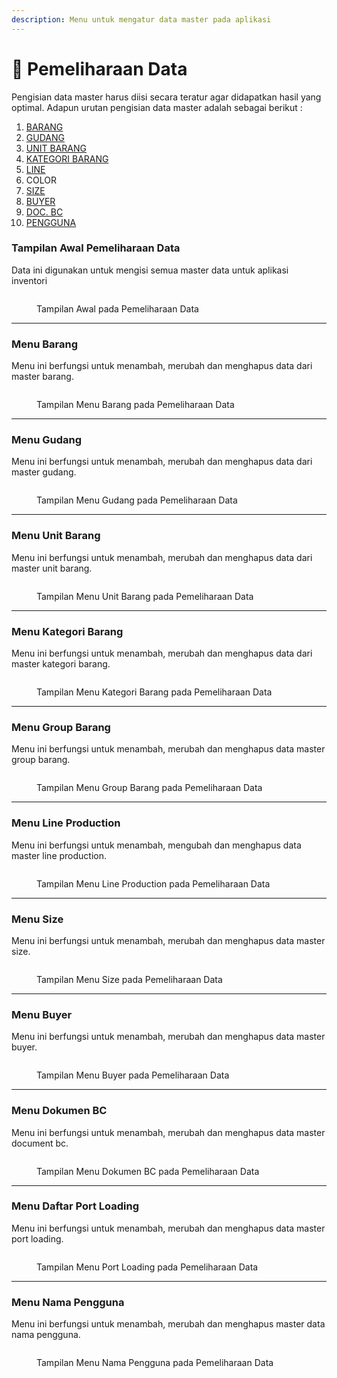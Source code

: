 ```yaml
---
description: Menu untuk mengatur data master pada aplikasi
---
```


# 📅 Pemeliharaan Data

Pengisian data master harus diisi secara teratur agar didapatkan hasil yang optimal. Adapun urutan pengisian data master adalah sebagai berikut :

1. [BARANG](pemeliharaan-data.md#menu-barang)
2. [GUDANG](pemeliharaan-data.md#menu-gudang)
3. [UNIT BARANG](pemeliharaan-data.md#menu-unit-barang)
4. [KATEGORI BARANG](pemeliharaan-data.md#menu-kategori-barang)
5. [LINE](pemeliharaan-data.md#menu-line-production)
6. COLOR
7. [SIZE](pemeliharaan-data.md#menu-size)
8. [BUYER](pemeliharaan-data.md#menu-buyer)
9. [DOC. BC](pemeliharaan-data.md#menu-dokumen-bc)
10. [PENGGUNA](pemeliharaan-data.md#menu-nama-pengguna)

### Tampilan Awal Pemeliharaan Data

Data ini digunakan untuk mengisi semua master data untuk aplikasi inventori

<figure><img src="../.gitbook/assets/tampilan-awal-datamaster.jpg" alt=""><figcaption><p>Tampilan Awal pada Pemeliharaan Data</p></figcaption></figure>

***

### Menu Barang

Menu ini berfungsi untuk menambah, merubah dan menghapus data dari master barang.

<figure><img src="../.gitbook/assets/menu-barang.jpg" alt=""><figcaption><p>Tampilan Menu Barang pada Pemeliharaan Data</p></figcaption></figure>

***

### Menu Gudang

Menu ini berfungsi untuk menambah, merubah dan menghapus data dari master gudang.

<figure><img src="../.gitbook/assets/menu-gudang.jpg" alt=""><figcaption><p>Tampilan Menu Gudang pada Pemeliharaan Data</p></figcaption></figure>

***

### Menu Unit Barang

Menu ini berfungsi untuk menambah, merubah dan menghapus data dari master unit barang.

<figure><img src="../.gitbook/assets/menu-unit-barang.jpg" alt=""><figcaption><p>Tampilan Menu Unit Barang pada Pemeliharaan Data</p></figcaption></figure>

***

### Menu Kategori Barang

Menu ini berfungsi untuk menambah, merubah dan menghapus data dari master kategori barang.

<figure><img src="../.gitbook/assets/menu-kategori-barang.jpg" alt=""><figcaption><p>Tampilan Menu Kategori Barang pada Pemeliharaan Data</p></figcaption></figure>

***

### Menu Group Barang

Menu ini berfungsi untuk menambah, merubah dan menghapus data master group barang.

<figure><img src="../.gitbook/assets/menu-group-barang.jpg" alt=""><figcaption><p>Tampilan Menu Group Barang pada Pemeliharaan Data</p></figcaption></figure>

***

### Menu Line Production

Menu ini berfungsi untuk menambah, mengubah dan menghapus data master line production.

<figure><img src="../.gitbook/assets/menu-line-production.jpg" alt=""><figcaption><p>Tampilan Menu Line Production pada Pemeliharaan Data</p></figcaption></figure>

***

### Menu Size

Menu ini berfungsi untuk menambah, merubah dan menghapus data master size.

<figure><img src="../.gitbook/assets/menu-size.jpg" alt=""><figcaption><p>Tampilan Menu Size pada Pemeliharaan Data</p></figcaption></figure>

***

### Menu Buyer

Menu ini berfungsi untuk menambah, merubah dan menghapus data master buyer.

<figure><img src="../.gitbook/assets/menu-buyer.jpg" alt=""><figcaption><p>Tampilan Menu Buyer pada Pemeliharaan Data</p></figcaption></figure>

***

### Menu Dokumen BC

Menu ini berfungsi untuk menambah, merubah dan menghapus data master document bc.

<figure><img src="../.gitbook/assets/menu-doc-bc.jpg" alt=""><figcaption><p>Tampilan Menu Dokumen BC pada Pemeliharaan Data</p></figcaption></figure>

***

### Menu Daftar Port Loading

Menu ini berfungsi untuk menambah, merubah dan menghapus data master port loading.

<figure><img src="../.gitbook/assets/menu-port-loading.jpg" alt=""><figcaption><p>Tampilan Menu Port Loading pada Pemeliharaan Data</p></figcaption></figure>

***

### Menu Nama Pengguna

Menu ini berfungsi untuk menambah, merubah dan menghapus master data nama pengguna.

<figure><img src="../.gitbook/assets/menu-nama-pengguna.jpg" alt=""><figcaption><p>Tampilan Menu Nama Pengguna pada Pemeliharaan Data</p></figcaption></figure>
